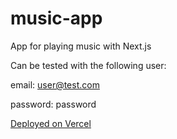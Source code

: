 # music-app
 App for playing music with Next.js

 Can be tested with the following user:

email: user@test.com

password: password

[Deployed on Vercel](https://music-app-three-weld.vercel.app/)
